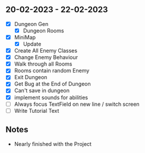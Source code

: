 ## 20-02-2023 - 22-02-2023

- [X] Dungeon Gen
  - [X] Dungeon Rooms
- [X] MiniMap
  - [X] Update
- [X] Create All Enemy Classes
- [X] Change Enemy Behaviour 
- [X] Walk through all Rooms
- [X] Rooms contain random Enemy
- [X] Exit Dungeon
- [X] Get Bug at the End of Dungeon
- [X] Can't save in dungeon
- [X] implement sounds for abilities
- [ ] Always focus TextField on new line / switch screen
- [ ] Write Tutorial Text

## Notes

- Nearly finished with the Project